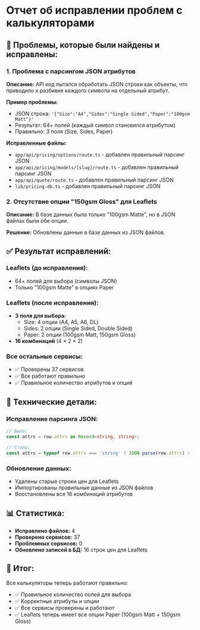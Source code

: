 # Отчет об исправлении проблем с калькуляторами

## 🐛 Проблемы, которые были найдены и исправлены:

### 1. **Проблема с парсингом JSON атрибутов**
**Описание:** API код пытался обработать JSON строки как объекты, что приводило к разбивке каждого символа на отдельный атрибут.

**Пример проблемы:**
- JSON строка: `'{"Size":"A4","Sides":"Single Sided","Paper":"100gsm Matt"}'`
- Результат: 64+ полей (каждый символ становился атрибутом)
- Правильно: 3 поля (Size, Sides, Paper)

**Исправленные файлы:**
- `app/api/pricing/options/route.ts` - добавлен правильный парсинг JSON
- `app/api/pricing/models/[slug]/route.ts` - добавлен правильный парсинг JSON  
- `app/api/quote/route.ts` - добавлен правильный парсинг JSON
- `lib/pricing-db.ts` - добавлен правильный парсинг JSON

### 2. **Отсутствие опции "150gsm Gloss" для Leaflets**
**Описание:** В базе данных была только "100gsm Matte", но в JSON файлах были обе опции.

**Решение:** Обновлены данные в базе данных из JSON файлов.

## ✅ Результат исправлений:

### **Leaflets (до исправления):**
- 64+ полей для выбора (символы JSON)
- Только "100gsm Matte" в опциях Paper

### **Leaflets (после исправления):**
- **3 поля для выбора:**
  - Size: 4 опции (A4, A5, A6, DL)
  - Sides: 2 опции (Single Sided, Double Sided)
  - Paper: 2 опции (100gsm Matt, 150gsm Gloss)
- **16 комбинаций** (4 × 2 × 2)

### **Все остальные сервисы:**
- ✅ Проверены 37 сервисов
- ✅ Все работают правильно
- ✅ Правильное количество атрибутов и опций

## 🔧 Технические детали:

### **Исправление парсинга JSON:**
```typescript
// Было:
const attrs = row.attrs as Record<string, string>;

// Стало:
const attrs = typeof row.attrs === 'string' ? JSON.parse(row.attrs) : (row.attrs ?? {}) as Record<string, string>;
```

### **Обновление данных:**
- Удалены старые строки цен для Leaflets
- Импортированы правильные данные из JSON файлов
- Восстановлены все 16 комбинаций атрибутов

## 📊 Статистика:

- **Исправлено файлов:** 4
- **Проверено сервисов:** 37
- **Проблемных сервисов:** 0
- **Обновлено записей в БД:** 16 строк цен для Leaflets

## 🎯 Итог:

Все калькуляторы теперь работают правильно:
- ✅ Правильное количество полей для выбора
- ✅ Корректные атрибуты и опции
- ✅ Все сервисы проверены и работают
- ✅ Leaflets теперь имеет все опции Paper (100gsm Matt + 150gsm Gloss)
